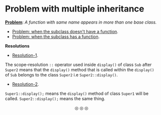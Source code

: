 # Problem with multiple inheritance

<strong><ins>Problem</ins></strong>: <em>A function with same name appears in more than one base class.</em>

* [Problem: when the subclass doesn't have a function](https://github.com/C0DER11101/CPP/blob/quickCPP/Inheritance/Programs/Ambiguity.cpp).
* [Problem: when the subclass has a function](https://github.com/C0DER11101/CPP/blob/quickCPP/Inheritance/Programs/Ambiguity2.cpp).

**Resolutions**

* [Resolution-1](https://github.com/C0DER11101/CPP/blob/quickCPP/Inheritance/Programs/AmbiguityRes.cpp).

The scope-resolution `::` operator used inside `display()` of class `Sub` after `Super2` means that the `display()` method that is called
within the `display()` of `Sub` belongs to the class `Super2` i.e `Super2::display()`.

* [Resolution-2](https://github.com/C0DER11101/CPP/blob/quickCPP/Inheritance/Programs/AmbiguityRes2.cpp).

`Super1::display();` means the `display()` method of class `Super1` will be called. `Super2::display();` means the same thing.

<p align="center">
&#9678; &#9678; &#9678;
</p>
